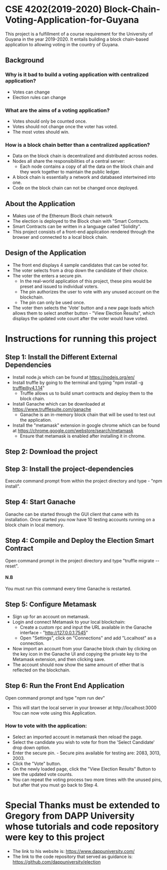 # CSE 4202(2019-2020) Block-Chain-Voting-Application-for-Guyana
This project is a fulfillment of a course requirement for the University of Guyana in the year 2019-2020. 
It entails building a block chain-based application to allowing voting in the country of Guyana.

## Background
### Why is it bad to build a voting application with centralized application?
 - Votes can change
 - Election rules can change
 
 ### What are the aims of a voting application?
  - Votes should only be counted once.
  - Votes should not change once the voter has voted.
  - The most votes should win.
  
 ### How is a block chain better than a centralized application?
   - Data on the block chain is decentralized and distributed across nodes.
   - Nodes all share the responsibilities of a central server:
      - Each node contains a copy of all the data on the block chain and they work together to maintain the public ledger.
   - A block chain is essentially a network and databased intertwined into one.
   - Code on the block chain can not be changed once deployed.
   
## About the Application
 - Makes use of the Ethereum Block chain network
 - The election is deployed to the Block chain with "Smart Contracts.
 - Smart Contracts can be written in a language called "Solidity".
 - This project consists of a front-end application rendered through the browser and connected to a local block chain.
 
 ## Design of the Application
 - The front end displays 4 sample candidates that can be voted for.
 - The voter selects from a drop down the candidate of their choice.
 - The voter the enters a secure pin.
    - In the real-world application of this project, these pins would be preset and issued to individual voters.
    - The pin authorizes the user to vote with any unused account on the blockchain.
    - The pin can only be used once.
  - The voter then selects the 'Vote' button and a new page loads which allows them to select another button - "View Election Results",
  which displays the updated vote count after the voter would have voted.
  
  
# Instructions for running this project

## Step 1: Install the Different External Dependencies
- Install node.js which can be found at https://nodejs.org/en/
- Install truffle by going to the terminal and typing "npm install -g truffle@v4.1.14"
    - Truffle allows us to build smart contracts and deploy them to the block chain. 
- Install Ganache which can be downloaded at https://www.trufflesuite.com/ganache
    - Ganache is an in-memory block chain that will be used to test out the application.
- Install the "metamask" extension in google chrome which can be found at https://chrome.google.com/webstore/search/metamask
    - Ensure that metamask is enabled after installing it in chrome.
    
## Step 2: Download the project

## Step 3: Install the project-dependencies
Execute command prompt from within the project directory and type - "npm install".

## Step 4: Start Ganache
Ganache can be started through the GUI client that came with its installation. Once started you now have 10 testing accounts
running on a block chain in local memory.

## Step 4: Compile and Deploy the Election Smart Contract
Open command prompt in the project directory and type "truffle migrate --reset".
#### N.B
You must run this command every time Ganache is restarted.

## Step 5: Configure Metamask
 - Sign up for an account on metamask.
 - Login and connect Metamask to your local blockchain:
    - Create a custom rpc and input the URL available in the Ganache interface - "http://127.0.0.1:7545"
    - Open "Settings", click on "Connections" and add "Localhost" as a connection.
- Now import an account from your Ganache block chain by clicking on the key icon in the Ganache UI and copying the private key
to the Metamask extension, and then clicking save.
- The account should now show the same amount of ether that is reflected on the blockchain.

## Step 6: Run the Front End Application
Open command prompt and type "npm run dev"
  - This will start the local server in your browser at http://localhost:3000
You can now vote using this Application.

### How to vote with the application:
- Select an imported account in metamask then reload the page.
- Select the candidate you wish to vote for from the 'Select  Candidate' drop down option.
- Enter the secure pin.
      - Secure pins available for testing are: 2083, 3013, 2003.
- Click the "Vote" button.
- On the newly loaded page, click the "View Election Results" Button to see the updated vote counts.
- You can repeat the voting process two more times with the unused pins, but after that you must go back to Step 4.

# Special Thanks must be extended to Gregory from DAPP University whose tutorials and code repository were key to this project
 - The link to his website is: https://www.dappuniversity.com/
 - The link to the code repository that served as guidance is: https://github.com/dappuniversity/election

